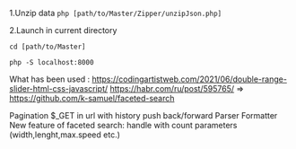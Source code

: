 1.Unzip data
``` php [path/to/Master/Zipper/unzipJson.php] ```

2.Launch in current directory

`cd [path/to/Master]`

``` php -S localhost:8000 ```

What has been used :
https://codingartistweb.com/2021/06/double-range-slider-html-css-javascript/
https://habr.com/ru/post/595765/ => https://github.com/k-samuel/faceted-search


Pagination 
$_GET in url with history push back/forward
Parser Formatter 
New feature of faceted search:
handle with count parameters (width,lenght,max.speed etc.)
